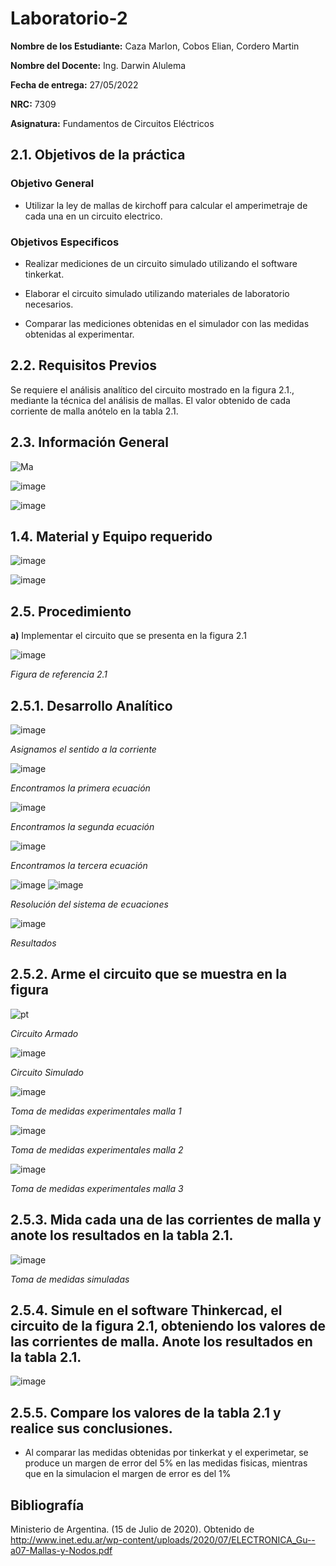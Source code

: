 # Laboratorio-2

**Nombre de los Estudiante:** Caza Marlon, Cobos Elian, Cordero Martin

**Nombre del Docente:** Ing. Darwin Alulema

**Fecha de entrega:** 27/05/2022

**NRC:** 7309

**Asignatura:** Fundamentos de Circuitos Eléctricos

## **2.1. Objetivos de la práctica**

### **Objetivo General**

* Utilizar la ley de mallas de kirchoff para calcular el amperimetraje de cada una en un circuito electrico.

### **Objetivos Especificos** 

* Realizar mediciones de un circuito simulado utilizando el software tinkerkat.

* Elaborar el circuito simulado utilizando materiales de laboratorio necesarios.

* Comparar las mediciones obtenidas en el simulador con las medidas obtenidas al experimentar.

## **2.2. Requisitos Previos**

Se requiere el análisis analítico del circuito mostrado en la figura 2.1., mediante la técnica del análisis de mallas. El valor obtenido de cada corriente de malla anótelo en la tabla 2.1.

## **2.3. Información General**

![Ma](https://user-images.githubusercontent.com/105742149/170634507-33742178-b92e-494a-a186-288f27f0e6cb.jpeg)

![image](https://user-images.githubusercontent.com/105742149/170634485-e9c8e536-d89d-454e-86ea-d7ece5a1cb6d.png)

![image](https://user-images.githubusercontent.com/105742149/170634692-1e4a960a-2b6d-4c00-aead-11dcb11072f0.png)

## **1.4. Material y Equipo requerido**

![image](https://user-images.githubusercontent.com/105742149/170625099-89eca918-d22b-4645-a26c-c1b8060e9573.png)

![image](https://user-images.githubusercontent.com/105742149/170638072-96de6203-84e6-4252-a42e-d8b54a3f2044.png)

## **2.5. Procedimiento**
**a)** Implementar el circuito que se presenta en la figura 2.1

![image](https://user-images.githubusercontent.com/105742149/170624216-cc0cdfb9-5d98-4ff4-93c2-5b743676b59e.png)

*Figura de referencia 2.1*
## **2.5.1. Desarrollo Analítico**

![image](https://user-images.githubusercontent.com/105742149/171084322-a0f46502-9e1e-4027-ab59-88ed96fff53c.png)

*Asignamos el sentido a la corriente*

![image](https://user-images.githubusercontent.com/105742149/171084376-52a52a98-21e3-4f27-bb1d-f30579f8b611.png)

*Encontramos la primera ecuación*

![image](https://user-images.githubusercontent.com/105742149/171084438-11ae77be-08af-416d-a8f6-8020cbc9d7fc.png)

*Encontramos la segunda ecuación*

![image](https://user-images.githubusercontent.com/105742149/171084559-0bda01dc-dcc2-45e5-8a45-6bf17efd3e76.png)

*Encontramos la tercera ecuación*

![image](https://user-images.githubusercontent.com/105742149/171084628-a7d28399-97bb-4df5-a0f8-a7c61cba6d45.png)
![image](https://user-images.githubusercontent.com/105742149/171084642-b33898aa-a74e-4b85-95a3-51ce8270c55b.png)

*Resolución del sistema de ecuaciones*

![image](https://user-images.githubusercontent.com/105742149/171084723-be909467-5c9a-4aaf-9acf-4d58912c7b1a.png)

*Resultados*

## **2.5.2. Arme el circuito que se muestra en la figura**

![pt](https://user-images.githubusercontent.com/105742149/170624533-2277fda5-370b-4136-8837-7860f28fe2be.jpeg)

*Circuito Armado*

![image](https://user-images.githubusercontent.com/105742149/170626623-46c1d457-4637-4c9e-8173-ef29eb51d20e.png)

*Circuito Simulado*

![image](https://user-images.githubusercontent.com/105742149/170634968-82ab3260-c31e-4ce0-880d-d53164edde43.png)

*Toma de medidas experimentales malla 1*

![image](https://user-images.githubusercontent.com/105742149/170635266-5bf0c9f0-0a66-43c6-81db-4a81a19ff9d8.png)

*Toma de medidas experimentales malla 2*

![image](https://user-images.githubusercontent.com/105742149/170635752-6192ac6a-57ac-4cfc-8aaa-4cfdc20e1a9a.png)

*Toma de medidas experimentales malla 3* 

## **2.5.3. Mida cada una de las corrientes de malla y anote los resultados en la tabla 2.1.**

![image](https://user-images.githubusercontent.com/105742149/170627937-ac9fca7f-6688-4795-8168-76af622dc90e.png)

*Toma de medidas simuladas*

## **2.5.4. Simule en el software Thinkercad, el circuito de la figura 2.1, obteniendo los valores de las corrientes de malla. Anote los resultados en la tabla 2.1.**

![image](https://user-images.githubusercontent.com/105742149/171083243-13fe6445-4e2a-4c2d-8906-15d15e489d58.png)

## **2.5.5. Compare los valores de la tabla 2.1 y realice sus conclusiones.**

* Al comparar las medidas obtenidas por tinkerkat y el experimetar, se produce un margen de error del 5% en las medidas fisicas, mientras que en la simulacion el margen de error es del 1%

## **Bibliografía**
Ministerio de Argentina. (15 de Julio de 2020). Obtenido de http://www.inet.edu.ar/wp-content/uploads/2020/07/ELECTRONICA_Gu--a07-Mallas-y-Nodos.pdf


